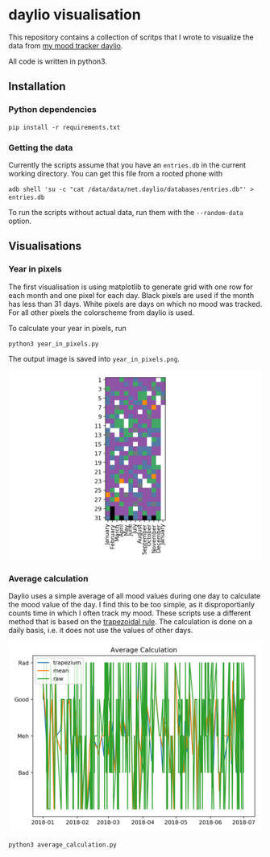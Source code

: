 # daylio visualisation

This repository contains a collection of scritps that I wrote to visualize the data from [my mood tracker daylio](https://daylio.webflow.io/).

All code is written in python3.

## Installation

### Python dependencies

```
pip install -r requirements.txt
```

### Getting the data

Currently the scripts assume that you have an `entries.db` in the current working directory. You can get this file from a rooted phone with

```
adb shell 'su -c "cat /data/data/net.daylio/databases/entries.db"' > entries.db
```

To run the scripts without actual data, run them with the `--random-data` option.

## Visualisations

### Year in pixels

The first visualisation is using matplotlib to generate grid with one row for each month and one pixel for each day.
Black pixels are used if the month has less than 31 days.
White pixels are days on which no mood was tracked.
For all other pixels the colorscheme from daylio is used.

To calculate your year in pixels, run

```
python3 year_in_pixels.py
```

The output image is saved into `year_in_pixels.png`.

![Example year in pixels](examples/year_in_pixels.png)

### Average calculation

Daylio uses a simple average of all mood values during one day to calculate the mood value of the day.
I find this to be too simple, as it disproportianly counts time in which I often track my mood.
These scripts use a different method that is based on the [trapezoidal rule](https://en.wikipedia.org/wiki/Trapezoidal_rule).
The calculation is done on a daily basis, i.e. it does not use the values of other days.

![Difference in mood average using the two methos](examples/average_calculation.png)

```
python3 average_calculation.py
```
